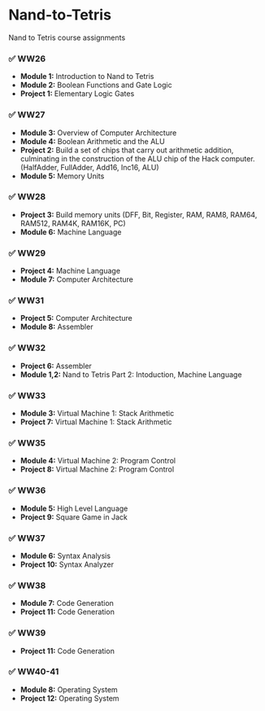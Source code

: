 # Nand-to-Tetris

Nand to Tetris course assignments

### ✅ WW26

- **Module 1:** Introduction to Nand to Tetris
- **Module 2:** Boolean Functions and Gate Logic
- **Project 1:** Elementary Logic Gates

### ✅ WW27

- **Module 3:** Overview of Computer Architecture
- **Module 4:** Boolean Arithmetic and the ALU
- **Project 2:** Build a set of chips that carry out arithmetic addition, culminating in the construction of
  the ALU chip of the Hack computer. (HalfAdder, FullAdder, Add16, Inc16, ALU)
- **Module 5:** Memory Units

### ✅ WW28

- **Project 3:** Build memory units (DFF, Bit, Register, RAM, RAM8, RAM64, RAM512, RAM4K, RAM16K, PC)
- **Module 6:** Machine Language

### ✅ WW29

- **Project 4:** Machine Language
- **Module 7:** Computer Architecture

### ✅ WW31

- **Project 5:** Computer Architecture
- **Module 8:** Assembler

### ✅ WW32

- **Project 6:** Assembler
- **Module 1,2:** Nand to Tetris Part 2: Intoduction, Machine Language

### ✅ WW33

- **Module 3:** Virtual Machine 1: Stack Arithmetic
- **Project 7:** Virtual Machine 1: Stack Arithmetic

### ✅ WW35

- **Module 4:** Virtual Machine 2: Program Control
- **Project 8:** Virtual Machine 2: Program Control

### ✅ WW36

- **Module 5:** High Level Language
- **Project 9:** Square Game in Jack

### ✅ WW37

- **Module 6:** Syntax Analysis
- **Project 10:** Syntax Analyzer

### ✅ WW38

- **Module 7:** Code Generation
- **Project 11:** Code Generation

### ✅ WW39

- **Project 11:** Code Generation

### ✅ WW40-41

- **Module 8:** Operating System
- **Project 12:** Operating System
